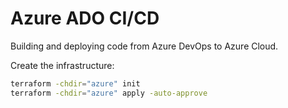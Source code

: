 # Azure ADO CI/CD

Building and deploying code from Azure DevOps to Azure Cloud.

Create the infrastructure:

```sh
terraform -chdir="azure" init
terraform -chdir="azure" apply -auto-approve
```


